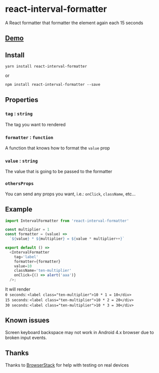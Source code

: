 # react-interval-formatter

A React formatter that formatter the element again each 15 seconds

## [Demo](http://sanniassin.github.io/react-input-mask/demo.html)

## Install
```
yarn install react-interval-formatter
```
or
```
npm install react-interval-formatter --save
```

## Properties
### `tag` : `string`
The tag you want to rendered

### `formatter` : `function`

A function that knows how to format the `value` prop

### `value` : `string`

The value that is going to be passed to the formatter

### `othersProps`
You can send any props you want, i.e.: `onClick`, `className`, etc...

## Example
```js
import IntervalFormatter from 'react-interval-formatter'

const multiplier = 1
const formatter = (value) =>
  `${value} * ${multiplier} = ${value * multiplier++}`

export default () => 
  <IntervalFormatter
    tag='label'
    formatter={formatter}
    value=10
    className='ten-multiplier'
    onClick={() => alert('aaa')}
  />;
```

It will render<br/>
<code>0 seconds</code>: `<label class="ten-multiplier">10 * 1 = 10</div>`<br/>
<code>15 seconds</code>: `<label class="ten-multiplier">10 * 2 = 20</div>`<br/>
<code>30 seconds</code>: `<label class="ten-multiplier">10 * 3 = 30</div>`

## Known issues
Screen keyboard backspace may not work in Android 4.x browser due to broken input events.

## Thanks
Thanks to [BrowserStack](https://www.browserstack.com/) for help with testing on real devices
